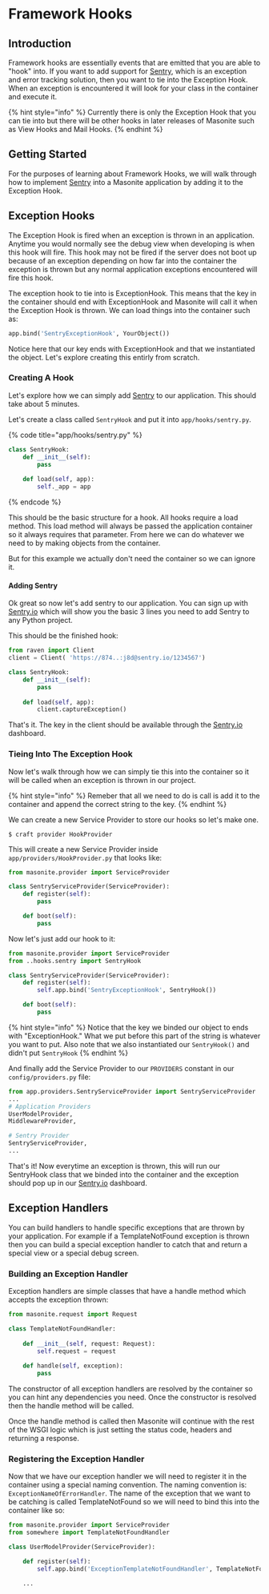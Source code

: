 # Framework Hooks

## Introduction

Framework hooks are essentially events that are emitted that you are able to "hook" into. If you want to add support for [Sentry](http://sentry.io), which is an exception and error tracking solution, then you want to tie into the Exception Hook. When an exception is encountered it will look for your class in the container and execute it.

{% hint style="info" %}
Currently there is only the Exception Hook that you can tie into but there will be other hooks in later releases of Masonite such as View Hooks and Mail Hooks.
{% endhint %}

## Getting Started

For the purposes of learning about Framework Hooks, we will walk through how to implement [Sentry](http://sentry.io) into a Masonite application by adding it to the Exception Hook.

## Exception Hooks

The Exception Hook is fired when an exception is thrown in an application. Anytime you would normally see the debug view when developing is when this hook will fire. This hook may not be fired if the server does not boot up because of an exception depending on how far into the container the exception is thrown but any normal application exceptions encountered will fire this hook.

The exception hook to tie into is ExceptionHook. This means that the key in the container should end with ExceptionHook and Masonite will call it when the Exception Hook is thrown. We can load things into the container such as:

```python
app.bind('SentryExceptionHook', YourObject())
```

Notice here that our key ends with ExceptionHook and that we instantiated the object. Let's explore creating this entirly from scratch.

### Creating A Hook

Let's explore how we can simply add [Sentry](http://sentry.io) to our application. This should take about 5 minutes.

Let's create a class called `SentryHook` and put it into `app/hooks/sentry.py`.

{% code title="app/hooks/sentry.py" %}
```python
class SentryHook:
    def __init__(self):
        pass
    
    def load(self, app):
        self._app = app
```
{% endcode %}

This should be the basic structure for a hook. All hooks require a load method. This load method will always be passed the application container so it always requires that parameter. From here we can do whatever we need to by making objects from the container.

But for this example we actually don't need the container so we can ignore it.

#### Adding Sentry

Ok great so now let's add sentry to our application. You can sign up with [Sentry.io](http://sentry.io) which will show you the basic 3 lines you need to add Sentry to any Python project. 

This should be the finished hook:

```python
from raven import Client
client = Client( 'https://874..:j8d@sentry.io/1234567')

class SentryHook:
    def __init__(self):
        pass
    
    def load(self, app):
        client.captureException()
```

That's it. The key in the client should be available through the [Sentry.io](http://sentry.io) dashboard.

### Tieing Into The Exception Hook

Now let's walk through how we can simply tie this into the container so it will be called when an exception is thrown in our project.

{% hint style="info" %}
Remeber that all we need to do is call is add it to the container and append the correct string to the key.
{% endhint %}

We can create a new Service Provider to store our hooks so let's make one.

```text
$ craft provider HookProvider
```

This will create a new Service Provider inside `app/providers/HookProvider.py` that looks like:

```python
from masonite.provider import ServiceProvider

class SentryServiceProvider(ServiceProvider):
    def register(self): 
        pass

    def boot(self): 
        pass
```

Now let's just add our hook to it:

```python
from masonite.provider import ServiceProvider
from ..hooks.sentry import SentryHook

class SentryServiceProvider(ServiceProvider):
    def register(self): 
        self.app.bind('SentryExceptionHook', SentryHook())

    def boot(self): 
        pass
```

{% hint style="info" %}
Notice that the key we binded our object to ends with "ExceptionHook." What we put before this part of the string is whatever you want to put. Also note that we also instantiated our `SentryHook()` and didn't put `SentryHook`
{% endhint %}

And finally add the Service Provider to our `PROVIDERS` constant in our `config/providers.py` file:

```python
from app.providers.SentryServiceProvider import SentryServiceProvider
...
# Application Providers 
UserModelProvider,
MiddlewareProvider,

# Sentry Provider
SentryServiceProvider,
...
```

That's it! Now everytime an exception is thrown, this will run our SentryHook class that we binded into the container and the exception should pop up in our [Sentry.io](http://sentry.io) dashboard.

## Exception Handlers

You can build handlers to handle specific exceptions that are thrown by your application. For example if a TemplateNotFound exception is thrown then you can build a special exception handler to catch that and return a special view or a special debug screen.

### Building an Exception Handler

Exception handlers are simple classes that have a handle method which accepts the exception thrown:

```python
from masonite.request import Request

class TemplateNotFoundHandler:
    
    def __init__(self, request: Request):
        self.request = request
    
    def handle(self, exception):
        pass
```

The constructor of all exception handlers are resolved by the container so you can hint any dependencies you need. Once the constructor is resolved then the handle method will be called.

Once the handle method is called then Masonite will continue with the rest of the WSGI logic which is just setting the status code, headers and returning a response.

### Registering the Exception Handler

Now that we have our exception handler we will need to register it in the container using a special naming convention. The naming convention is: `ExceptionNameOfErrorHandler`. The name of the exception that we want to be catching is called TemplateNotFound so we will need to bind this into the container like so:

```python
from masonite.provider import ServiceProvider
from somewhere import TemplateNotFoundHandler

class UserModelProvider(ServiceProvider):

    def register(self): 
        self.app.bind('ExceptionTemplateNotFoundHandler', TemplateNotFoundHandler)

    ...
```

